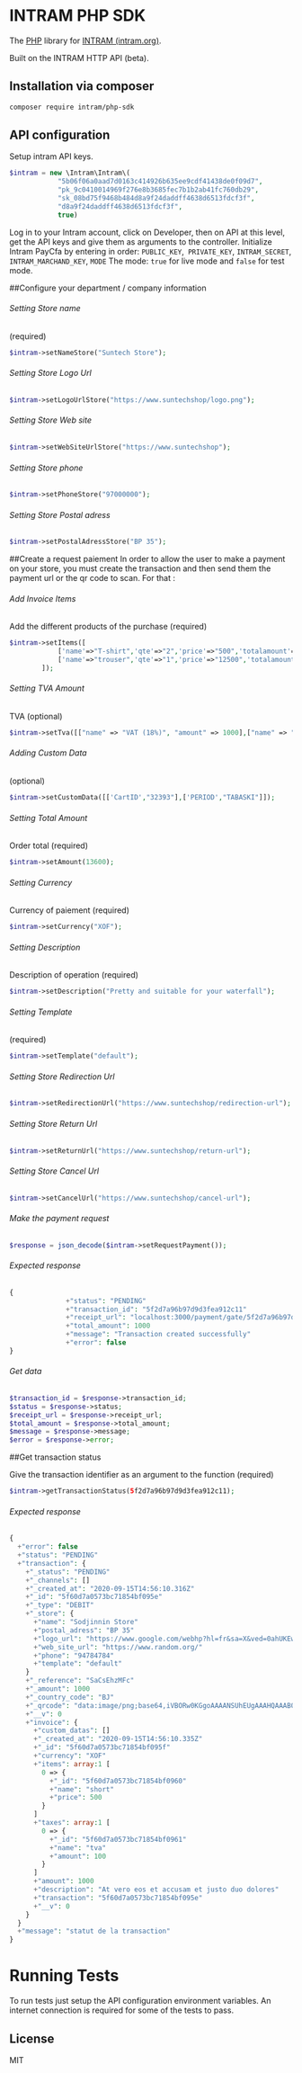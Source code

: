 # INTRAM PHP SDK



The [PHP](https://www.php.net) library for [INTRAM (intram.org)](https://intram.org).

Built on the INTRAM HTTP API (beta).

## Installation via composer

```sh
composer require intram/php-sdk
```

## API configuration

Setup intram API keys.

```php
$intram = new \Intram\Intram\(
            "5b06f06a0aad7d0163c414926b635ee9cdf41438de0f09d7",
            "pk_9c0410014969f276e8b3685fec7b1b2ab41fc760db29",
            "sk_08bd75f9468b484d8a9f24daddff4638d6513fdcf3f",
            "d8a9f24daddff4638d6513fdcf3f",
            true)
```
Log in to your Intram account, click on Developer, then on API at this level, get the API keys and give them as arguments to the controller.
Initialize Intram PayCfa by entering in order: `PUBLIC_KEY`,` PRIVATE_KEY`, `INTRAM_SECRET`,` INTRAM_MARCHAND_KEY`, `MODE`
The mode: `true` for live mode and `false` for test mode.


##Configure your department / company information



###### Setting Store name
(required)
```php
$intram->setNameStore("Suntech Store"); 
```



###### Setting Store Logo Url

```php
$intram->setLogoUrlStore("https://www.suntechshop/logo.png");
```



###### Setting Store Web site

```php
$intram->setWebSiteUrlStore("https://www.suntechshop");
```



###### Setting Store phone

```php
$intram->setPhoneStore("97000000");
```



###### Setting Store Postal adress

```php
$intram->setPostalAdressStore("BP 35");
```

##Create a request paiement
In order to allow the user to make a payment on your store, you must create the transaction and then send them the payment url or the qr code to scan. 
For that :

###### Add Invoice Items
Add the different products of the purchase (required)
```php
$intram->setItems([
            ['name'=>"T-shirt",'qte'=>"2",'price'=>"500",'totalamount'=>"1000"],
            ['name'=>"trouser",'qte'=>"1",'price'=>"12500",'totalamount'=>"12500"],
        ]);
```

###### Setting TVA Amount
TVA (optional)
```php
$intram->setTva([["name" => "VAT (18%)", "amount" => 1000],["name" => " other VAT", "amount" => 500]]);
```


###### Adding Custom Data
(optional)
```php
$intram->setCustomData([['CartID',"32393"],['PERIOD',"TABASKI"]]);
```



###### Setting Total Amount 
Order total (required)
```php
$intram->setAmount(13600);
```
###### Setting Currency 
Currency of paiement (required)
```php
$intram->setCurrency("XOF");
```

###### Setting Description 
Description of operation (required)
```php
$intram->setDescription("Pretty and suitable for your waterfall");
```


###### Setting Template 
 (required)
```php
$intram->setTemplate("default");
```


###### Setting Store Redirection Url

```php
$intram->setRedirectionUrl("https://www.suntechshop/redirection-url");
```


###### Setting Store Return Url

```php
$intram->setReturnUrl("https://www.suntechshop/return-url");
```


###### Setting Store Cancel Url

```php
$intram->setCancelUrl("https://www.suntechshop/cancel-url");
```


###### Make the payment request

```php
$response = json_decode($intram->setRequestPayment());
```
###### Expected response

```php
{
              +"status": "PENDING"
              +"transaction_id": "5f2d7a96b97d9d3fea912c11"
              +"receipt_url": "localhost:3000/payment/gate/5f2d7a96b97d9d3fea912c11"
              +"total_amount": 1000
              +"message": "Transaction created successfully"
              +"error": false
}
```

###### Get data
```php
$transaction_id = $response->transaction_id;
$status = $response->status;
$receipt_url = $response->receipt_url;
$total_amount = $response->total_amount;
$message = $response->message;
$error = $response->error;
```

##Get transaction status

Give the transaction identifier as an argument to the function (required)
```php
$intram->getTransactionStatus(5f2d7a96b97d9d3fea912c11); 
```

###### Expected response

```php
{
  +"error": false
  +"status": "PENDING"
  +"transaction": {
    +"_status": "PENDING"
    +"_channels": []
    +"_created_at": "2020-09-15T14:56:10.316Z"
    +"_id": "5f60d7a0573bc71854bf095e"
    +"_type": "DEBIT"
    +"_store": {
      +"name": "Sodjinnin Store"
      +"postal_adress": "BP 35"
      +"logo_url": "https://www.google.com/webhp?hl=fr&sa=X&ved=0ahUKEwi7kZ3Qpt_qAhWxC2MBHVFZDDgQPAgH"
      +"web_site_url": "https://www.random.org/"
      +"phone": "94784784"
      +"template": "default"
    }
    +"_reference": "SaCsEhzMFc"
    +"_amount": 1000
    +"_country_code": "BJ"
    +"_qrcode": "data:image/png;base64,iVBORw0KGgoAAAANSUhEUgAAAHQAAAB0CAYAAABUmhYnAAAAAklEQVR4AewaftIAAAL9SURBVO3BQQ7jCAhFwZcvi6NyKI7KgkyWrCxZdtLdDFWv9wdrDLFGEWsUsUYRaxSxRhFrFL ▶"
    +"__v": 0
    +"invoice": {
      +"custom_datas": []
      +"_created_at": "2020-09-15T14:56:10.335Z"
      +"_id": "5f60d7a0573bc71854bf095f"
      +"currency": "XOF"
      +"items": array:1 [
        0 => {
          +"_id": "5f60d7a0573bc71854bf0960"
          +"name": "short"
          +"price": 500
        }
      ]
      +"taxes": array:1 [
        0 => {
          +"_id": "5f60d7a0573bc71854bf0961"
          +"name": "tva"
          +"amount": 100
        }
      ]
      +"amount": 1000
      +"description": "At vero eos et accusam et justo duo dolores"
      +"transaction": "5f60d7a0573bc71854bf095e"
      +"__v": 0
    }
  }
  +"message": "statut de la transaction"
}
```



# Running Tests
To run tests just setup the API configuration environment variables. An internet connection is required for some of the tests to pass.

## License
MIT
